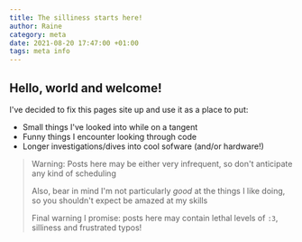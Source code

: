 ```yaml
---
title: The silliness starts here!
author: Raine
category: meta
date: 2021-08-20 17:47:00 +01:00 
tags: meta info
---
```


## Hello, world and welcome!

I've decided to fix this pages site up and use it as a place to put:
- Small things I've looked into while on a tangent
- Funny things I encounter looking through code
- Longer investigations/dives into cool sofware (and/or hardware!)

> Warning:
> Posts here may be either very infrequent, so don't anticipate any kind of scheduling
> 
> Also, bear in mind I'm not particularly *good* at the things I like doing, so you shouldn't expect be amazed at my skills
> 
> Final warning I promise: posts here may contain lethal levels of `:3`, silliness and frustrated typos!
